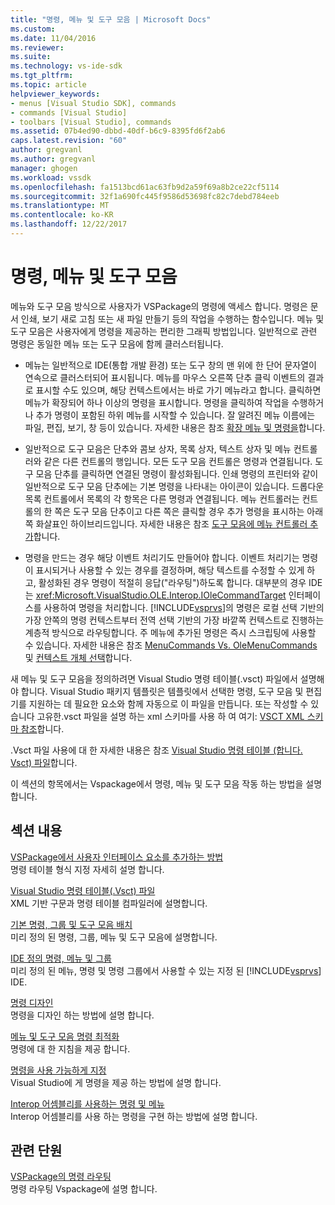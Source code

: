 ```yaml
---
title: "명령, 메뉴 및 도구 모음 | Microsoft Docs"
ms.custom: 
ms.date: 11/04/2016
ms.reviewer: 
ms.suite: 
ms.technology: vs-ide-sdk
ms.tgt_pltfrm: 
ms.topic: article
helpviewer_keywords:
- menus [Visual Studio SDK], commands
- commands [Visual Studio]
- toolbars [Visual Studio], commands
ms.assetid: 07b4ed90-dbbd-40df-b6c9-8395fd6f2ab6
caps.latest.revision: "60"
author: gregvanl
ms.author: gregvanl
manager: ghogen
ms.workload: vssdk
ms.openlocfilehash: fa1513bcd61ac63fb9d2a59f69a8b2ce22cf5114
ms.sourcegitcommit: 32f1a690fc445f9586d53698fc82c7debd784eeb
ms.translationtype: MT
ms.contentlocale: ko-KR
ms.lasthandoff: 12/22/2017
---
```

# <a name="commands-menus-and-toolbars"></a>명령, 메뉴 및 도구 모음
메뉴와 도구 모음 방식으로 사용자가 VSPackage의 명령에 액세스 합니다. 명령은 문서 인쇄, 보기 새로 고침 또는 새 파일 만들기 등의 작업을 수행하는 함수입니다. 메뉴 및 도구 모음은 사용자에게 명령을 제공하는 편리한 그래픽 방법입니다. 일반적으로 관련 명령은 동일한 메뉴 또는 도구 모음에 함께 클러스터됩니다.  
  
-   메뉴는 일반적으로 IDE(통합 개발 환경) 또는 도구 창의 맨 위에 한 단어 문자열이 연속으로 클러스터되어 표시됩니다. 메뉴를 마우스 오른쪽 단추 클릭 이벤트의 결과로 표시할 수도 있으며, 해당 컨텍스트에서는 바로 가기 메뉴라고 합니다. 클릭하면 메뉴가 확장되어 하나 이상의 명령을 표시합니다. 명령을 클릭하여 작업을 수행하거나 추가 명령이 포함된 하위 메뉴를 시작할 수 있습니다. 잘 알려진 메뉴 이름에는 파일, 편집, 보기, 창 등이 있습니다. 자세한 내용은 참조 [확장 메뉴 및 명령을](../../extensibility/extending-menus-and-commands.md)합니다.  
  
-   일반적으로 도구 모음은 단추와 콤보 상자, 목록 상자, 텍스트 상자 및 메뉴 컨트롤러와 같은 다른 컨트롤의 행입니다. 모든 도구 모음 컨트롤은 명령과 연결됩니다. 도구 모음 단추를 클릭하면 연결된 명령이 활성화됩니다. 인쇄 명령의 프린터와 같이 일반적으로 도구 모음 단추에는 기본 명령을 나타내는 아이콘이 있습니다. 드롭다운 목록 컨트롤에서 목록의 각 항목은 다른 명령과 연결됩니다. 메뉴 컨트롤러는 컨트롤의 한 쪽은 도구 모음 단추이고 다른 쪽은 클릭할 경우 추가 명령을 표시하는 아래쪽 화살표인 하이브리드입니다. 자세한 내용은 참조 [도구 모음에 메뉴 컨트롤러 추가](../../extensibility/adding-a-menu-controller-to-a-toolbar.md)합니다.  
  
-   명령을 만드는 경우 해당 이벤트 처리기도 만들어야 합니다. 이벤트 처리기는 명령이 표시되거나 사용할 수 있는 경우를 결정하며, 해당 텍스트를 수정할 수 있게 하고, 활성화된 경우 명령이 적절히 응답("라우팅")하도록 합니다. 대부분의 경우 IDE는 <xref:Microsoft.VisualStudio.OLE.Interop.IOleCommandTarget> 인터페이스를 사용하여 명령을 처리합니다. [!INCLUDE[vsprvs](../../code-quality/includes/vsprvs_md.md)]의 명령은 로컬 선택 기반의 가장 안쪽의 명령 컨텍스트부터 전역 선택 기반의 가장 바깥쪽 컨텍스트로 진행하는 계층적 방식으로 라우팅합니다. 주 메뉴에 추가된 명령은 즉시 스크립팅에 사용할 수 있습니다. 자세한 내용은 참조 [MenuCommands Vs. OleMenuCommands](../../extensibility/menucommands-vs-olemenucommands.md) 및 [컨텍스트 개체 선택](../../extensibility/internals/selection-context-objects.md)합니다.  
  
 새 메뉴 및 도구 모음을 정의하려면 Visual Studio 명령 테이블(.vsct) 파일에서 설명해야 합니다. Visual Studio 패키지 템플릿은 템플릿에서 선택한 명령, 도구 모음 및 편집기를 지원하는 데 필요한 요소와 함께 자동으로 이 파일을 만듭니다. 또는 작성할 수 있습니다 고유한.vsct 파일을 설명 하는 xml 스키마를 사용 하 여 여기: [VSCT XML 스키마 참조](../../extensibility/vsct-xml-schema-reference.md)합니다.  
  
 .Vsct 파일 사용에 대 한 자세한 내용은 참조 [Visual Studio 명령 테이블 (합니다. Vsct) 파일](../../extensibility/internals/visual-studio-command-table-dot-vsct-files.md)합니다.  
  
 이 섹션의 항목에서는 Vspackage에서 명령, 메뉴 및 도구 모음 작동 하는 방법을 설명 합니다.  
  
## <a name="in-this-section"></a>섹션 내용  
 [VSPackage에서 사용자 인터페이스 요소를 추가하는 방법](../../extensibility/internals/how-vspackages-add-user-interface-elements.md)  
 명령 테이블 형식 지정 자세히 설명 합니다.  
  
 [Visual Studio 명령 테이블(.Vsct) 파일](../../extensibility/internals/visual-studio-command-table-dot-vsct-files.md)  
 XML 기반 구문과 명령 테이블 컴파일러에 설명합니다.  
  
 [기본 명령, 그룹 및 도구 모음 배치](../../extensibility/internals/default-command-group-and-toolbar-placement.md)  
 미리 정의 된 명령, 그룹, 메뉴 및 도구 모음에 설명합니다.  
  
 [IDE 정의 명령, 메뉴 및 그룹](../../extensibility/internals/ide-defined-commands-menus-and-groups.md)  
 미리 정의 된 메뉴, 명령 및 명령 그룹에서 사용할 수 있는 지정 된 [!INCLUDE[vsprvs](../../code-quality/includes/vsprvs_md.md)] IDE.  
  
 [명령 디자인](../../extensibility/internals/command-design.md)  
 명령을 디자인 하는 방법에 설명 합니다.  
  
 [메뉴 및 도구 모음 명령 최적화](../../extensibility/internals/optimizing-menu-and-toolbar-commands.md)  
 명령에 대 한 지침을 제공 합니다.  
  
 [명령을 사용 가능하게 지정](../../extensibility/internals/making-commands-available.md)  
 Visual Studio에 게 명령을 제공 하는 방법에 설명 합니다.  
  
 [Interop 어셈블리를 사용하는 명령 및 메뉴](../../extensibility/internals/commands-and-menus-that-use-interop-assemblies.md)  
 Interop 어셈블리를 사용 하는 명령을 구현 하는 방법에 설명 합니다.  
  
## <a name="related-sections"></a>관련 단원  
 [VSPackage의 명령 라우팅](../../extensibility/internals/command-routing-in-vspackages.md)  
 명령 라우팅 Vspackage에 설명 합니다.